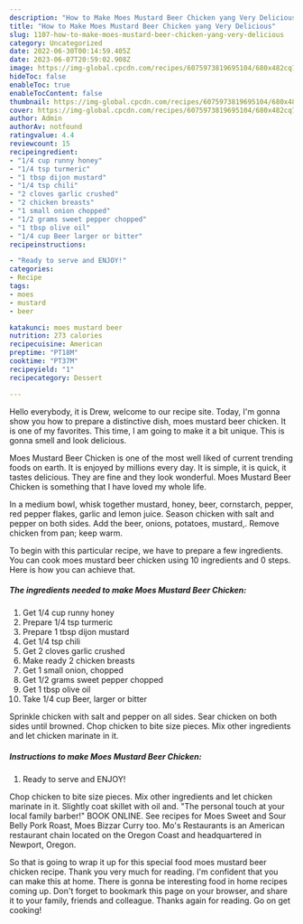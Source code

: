 ```yaml
---
description: "How to Make Moes Mustard Beer Chicken yang Very Delicious"
title: "How to Make Moes Mustard Beer Chicken yang Very Delicious"
slug: 1107-how-to-make-moes-mustard-beer-chicken-yang-very-delicious
category: Uncategorized
date: 2022-06-30T00:14:59.405Z
date: 2023-06-07T20:59:02.908Z
image: https://img-global.cpcdn.com/recipes/6075973819695104/680x482cq70/moes-mustard-beer-chicken-recipe-main-photo.jpg
hideToc: false
enableToc: true
enableTocContent: false
thumbnail: https://img-global.cpcdn.com/recipes/6075973819695104/680x482cq70/moes-mustard-beer-chicken-recipe-main-photo.jpg
cover: https://img-global.cpcdn.com/recipes/6075973819695104/680x482cq70/moes-mustard-beer-chicken-recipe-main-photo.jpg
author: Admin
authorAv: notfound
ratingvalue: 4.4
reviewcount: 15
recipeingredient:
- "1/4 cup runny honey"
- "1/4 tsp turmeric"
- "1 tbsp dijon mustard"
- "1/4 tsp chili"
- "2 cloves garlic crushed"
- "2 chicken breasts"
- "1 small onion chopped"
- "1/2 grams sweet pepper chopped"
- "1 tbsp olive oil"
- "1/4 cup Beer larger or bitter"
recipeinstructions:

- "Ready to serve and ENJOY!"
categories:
- Recipe
tags:
- moes
- mustard
- beer

katakunci: moes mustard beer 
nutrition: 273 calories
recipecuisine: American
preptime: "PT18M"
cooktime: "PT37M"
recipeyield: "1"
recipecategory: Dessert

---
```



Hello everybody, it is Drew, welcome to our recipe site. Today, I'm gonna show you how to prepare a distinctive dish, moes mustard beer chicken. It is one of my favorites. This time, I am going to make it a bit unique. This is gonna smell and look delicious.

Moes Mustard Beer Chicken is one of the most well liked of current trending foods on earth. It is enjoyed by millions every day. It is simple, it is quick, it tastes delicious. They are fine and they look wonderful. Moes Mustard Beer Chicken is something that I have loved my whole life.

In a medium bowl, whisk together mustard, honey, beer, cornstarch, pepper, red pepper flakes, garlic and lemon juice. Season chicken with salt and pepper on both sides. Add the beer, onions, potatoes, mustard,. Remove chicken from pan; keep warm.


To begin with this particular recipe, we have to prepare a few ingredients. You can cook moes mustard beer chicken using 10 ingredients and 0 steps. Here is how you can achieve that.

<!--inarticleads1-->

##### The ingredients needed to make Moes Mustard Beer Chicken:

1. Get 1/4 cup runny honey
1. Prepare 1/4 tsp turmeric
1. Prepare 1 tbsp dijon mustard
1. Get 1/4 tsp chili
1. Get 2 cloves garlic crushed
1. Make ready 2 chicken breasts
1. Get 1 small onion, chopped
1. Get 1/2 grams sweet pepper chopped
1. Get 1 tbsp olive oil
1. Take 1/4 cup Beer, larger or bitter


Sprinkle chicken with salt and pepper on all sides. Sear chicken on both sides until browned. Chop chicken to bite size pieces. Mix other ingredients and let chicken marinate in it. 

<!--inarticleads2-->

##### Instructions to make Moes Mustard Beer Chicken:


1. Ready to serve and ENJOY!

Chop chicken to bite size pieces. Mix other ingredients and let chicken marinate in it. Slightly coat skillet with oil and. &#34;The personal touch at your local family barber!&#34; BOOK ONLINE. See recipes for Moes Sweet and Sour Belly Pork Roast, Moes Bizzar Curry too. Mo&#39;s Restaurants is an American restaurant chain located on the Oregon Coast and headquartered in Newport, Oregon. 

So that is going to wrap it up for this special food moes mustard beer chicken recipe. Thank you very much for reading. I'm confident that you can make this at home. There is gonna be interesting food in home recipes coming up. Don't forget to bookmark this page on your browser, and share it to your family, friends and colleague. Thanks again for reading. Go on get cooking!
